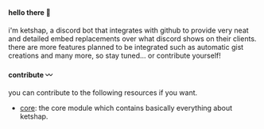 ##

#### hello there 👋

i'm ketshap, a discord bot that integrates with github to provide very neat and detailed embed replacements over what discord shows on their clients. 
there are more features planned to be integrated such as automatic gist creations and many more, so stay tuned... or contribute yourself!

#### contribute 〰️
you can contribute to the following resources if you want.
- [core](https://github.com/Ketshap/ketshap): the core module which contains basically everything about ketshap.
